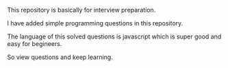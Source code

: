 This repository is basically for interview preparation.

I have added simple programming questions in this repository.

The language of this solved questions is javascript which is super good and easy for begineers.

So view questions and keep learning.
